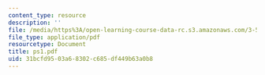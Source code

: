 ```yaml
---
content_type: resource
description: ''
file: /media/https%3A/open-learning-course-data-rc.s3.amazonaws.com/3-53-electrochemical-processing-of-materials-spring-2001/31bcfd9503a68302c685df449b63a0b8_ps1.pdf
file_type: application/pdf
resourcetype: Document
title: ps1.pdf
uid: 31bcfd95-03a6-8302-c685-df449b63a0b8
---
```

